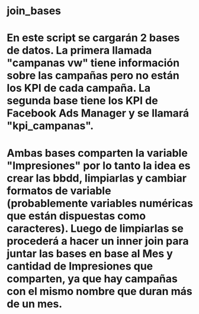 # join_bases

# En este script se cargarán 2 bases de datos. La primera llamada "campanas vw" tiene información sobre las campañas pero no están los KPI de cada campaña. La segunda base tiene los KPI de Facebook Ads Manager y se llamará "kpi_campanas". 

# Ambas bases comparten la variable "Impresiones" por lo tanto la idea es crear las bbdd, limpiarlas y cambiar formatos de variable (probablemente variables numéricas que están dispuestas como caracteres). Luego de limpiarlas se procederá a hacer un inner join para juntar las bases en base al Mes y cantidad de Impresiones que comparten, ya que hay campañas con el mismo nombre que duran más de un mes.
